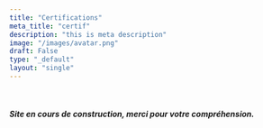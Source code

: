 ```yaml
---
title: "Certifications"
meta_title: "certif"
description: "this is meta description"
image: "/images/avatar.png"
draft: False
type: "_default"
layout: "single"
---
```

<br>
<h5>Site en cours de construction, merci pour votre compréhension.</h5>
